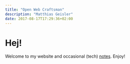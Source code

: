```yaml
---
title: "Open Web Craftsman"
description: "Matthias Geisler"
date: 2017-08-17T17:29:36+02:00
---
```

# Hej!

Welcome to my website and occasional (tech) [notes](/notes/). Enjoy!